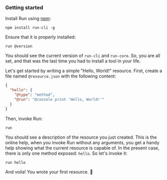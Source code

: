 ### Getting started

Install Run using [npm](https://www.npmjs.com/):

```shell
npm install run-cli -g
```

Ensure that it is properly installed:

```shell
run @version
```

You should see the current version of `run-cli` and `run-core`. So, you are all set, and that was the last time you had to install a tool in your life.

Let's get started by writing a simple "Hello, World!" resource. First, create a file named `@resource.json` with the following content:

```json
{
  "hello": {
    "@type": "method",
    "@run": "@console print 'Hello, World!'"
  }
}
```

Then, invoke Run:

```shell
run
```

You should see a description of the resource you just created. This is the online help, when you invoke Run without any arguments, you get a handy help showing what the current resource is capable of. In the present case, there is only one method exposed: `hello`. So let's invoke it:

```shell
run hello
```

And voila! You wrote your first resource. 🎉

